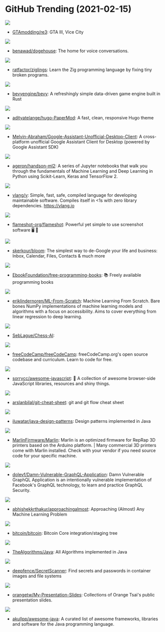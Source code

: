# GitHub Trending (2021-02-15)

![](https://img.shields.io/badge/C%2B%2B-New%201-green?style=flat-square&logo=appveyor)
- [GTAmodding/re3](https://github.com/GTAmodding/re3): GTA III, Vice City

![](https://img.shields.io/badge/TypeScript-New%20382-green?style=flat-square&logo=appveyor)
- [benawad/dogehouse](https://github.com/benawad/dogehouse): The home for voice conversations.

![](https://img.shields.io/badge/Zig-New%20133-green?style=flat-square&logo=appveyor)
- [ratfactor/ziglings](https://github.com/ratfactor/ziglings): Learn the Zig programming language by fixing tiny broken programs.

![](https://img.shields.io/badge/Rust-New%20246-green?style=flat-square&logo=appveyor)
- [bevyengine/bevy](https://github.com/bevyengine/bevy): A refreshingly simple data-driven game engine built in Rust

![](https://img.shields.io/badge/HTML-New%20235-green?style=flat-square&logo=appveyor)
- [adityatelange/hugo-PaperMod](https://github.com/adityatelange/hugo-PaperMod): A fast, clean, responsive Hugo theme

![](https://img.shields.io/badge/JavaScript-New%20230-green?style=flat-square&logo=appveyor)
- [Melvin-Abraham/Google-Assistant-Unofficial-Desktop-Client](https://github.com/Melvin-Abraham/Google-Assistant-Unofficial-Desktop-Client): A cross-platform unofficial Google Assistant Client for Desktop (powered by Google Assistant SDK)

![](https://img.shields.io/badge/Jupyter%20Notebook-New%2023-green?style=flat-square&logo=appveyor)
- [ageron/handson-ml2](https://github.com/ageron/handson-ml2): A series of Jupyter notebooks that walk you through the fundamentals of Machine Learning and Deep Learning in Python using Scikit-Learn, Keras and TensorFlow 2.

![](https://img.shields.io/badge/V-New%20146-green?style=flat-square&logo=appveyor)
- [vlang/v](https://github.com/vlang/v): Simple, fast, safe, compiled language for developing maintainable software. Compiles itself in <1s with zero library dependencies. https://vlang.io

![](https://img.shields.io/badge/C%2B%2B-New%20445-green?style=flat-square&logo=appveyor)
- [flameshot-org/flameshot](https://github.com/flameshot-org/flameshot): Powerful yet simple to use screenshot software 🖥️ 📸

![](https://img.shields.io/badge/Rust-New%20196-green?style=flat-square&logo=appveyor)
- [skerkour/bloom](https://github.com/skerkour/bloom): The simplest way to de-Google your life and business: Inbox, Calendar, Files, Contacts & much more

![](https://img.shields.io/badge/none-New%20306-green?style=flat-square&logo=appveyor)
- [EbookFoundation/free-programming-books](https://github.com/EbookFoundation/free-programming-books): 📚 Freely available programming books

![](https://img.shields.io/badge/Python-New%20238-green?style=flat-square&logo=appveyor)
- [eriklindernoren/ML-From-Scratch](https://github.com/eriklindernoren/ML-From-Scratch): Machine Learning From Scratch. Bare bones NumPy implementations of machine learning models and algorithms with a focus on accessibility. Aims to cover everything from linear regression to deep learning.

![](https://img.shields.io/badge/C%23-New%2027-green?style=flat-square&logo=appveyor)
- [SebLague/Chess-AI](https://github.com/SebLague/Chess-AI): 

![](https://img.shields.io/badge/JavaScript-New%20198-green?style=flat-square&logo=appveyor)
- [freeCodeCamp/freeCodeCamp](https://github.com/freeCodeCamp/freeCodeCamp): freeCodeCamp.org's open source codebase and curriculum. Learn to code for free.

![](https://img.shields.io/badge/none-New%20118-green?style=flat-square&logo=appveyor)
- [sorrycc/awesome-javascript](https://github.com/sorrycc/awesome-javascript): 🐢 A collection of awesome browser-side JavaScript libraries, resources and shiny things.

![](https://img.shields.io/badge/none-New%20186-green?style=flat-square&logo=appveyor)
- [arslanbilal/git-cheat-sheet](https://github.com/arslanbilal/git-cheat-sheet): git and git flow cheat sheet

![](https://img.shields.io/badge/Java-New%2070-green?style=flat-square&logo=appveyor)
- [iluwatar/java-design-patterns](https://github.com/iluwatar/java-design-patterns): Design patterns implemented in Java

![](https://img.shields.io/badge/C%2B%2B-New%2036-green?style=flat-square&logo=appveyor)
- [MarlinFirmware/Marlin](https://github.com/MarlinFirmware/Marlin): Marlin is an optimized firmware for RepRap 3D printers based on the Arduino platform. | Many commercial 3D printers come with Marlin installed. Check with your vendor if you need source code for your specific machine.

![](https://img.shields.io/badge/JavaScript-New%20106-green?style=flat-square&logo=appveyor)
- [dolevf/Damn-Vulnerable-GraphQL-Application](https://github.com/dolevf/Damn-Vulnerable-GraphQL-Application): Damn Vulnerable GraphQL Application is an intentionally vulnerable implementation of Facebook's GraphQL technology, to learn and practice GraphQL Security.

![](https://img.shields.io/badge/none-New%2038-green?style=flat-square&logo=appveyor)
- [abhishekkrthakur/approachingalmost](https://github.com/abhishekkrthakur/approachingalmost): Approaching (Almost) Any Machine Learning Problem

![](https://img.shields.io/badge/C%2B%2B-New%20222-green?style=flat-square&logo=appveyor)
- [bitcoin/bitcoin](https://github.com/bitcoin/bitcoin): Bitcoin Core integration/staging tree

![](https://img.shields.io/badge/Java-New%2099-green?style=flat-square&logo=appveyor)
- [TheAlgorithms/Java](https://github.com/TheAlgorithms/Java): All Algorithms implemented in Java

![](https://img.shields.io/badge/Go-New%2074-green?style=flat-square&logo=appveyor)
- [deepfence/SecretScanner](https://github.com/deepfence/SecretScanner): Find secrets and passwords in container images and file systems

![](https://img.shields.io/badge/none-New%2078-green?style=flat-square&logo=appveyor)
- [orangetw/My-Presentation-Slides](https://github.com/orangetw/My-Presentation-Slides): Collections of Orange Tsai's public presentation slides.

![](https://img.shields.io/badge/none-New%2039-green?style=flat-square&logo=appveyor)
- [akullpp/awesome-java](https://github.com/akullpp/awesome-java): A curated list of awesome frameworks, libraries and software for the Java programming language.

